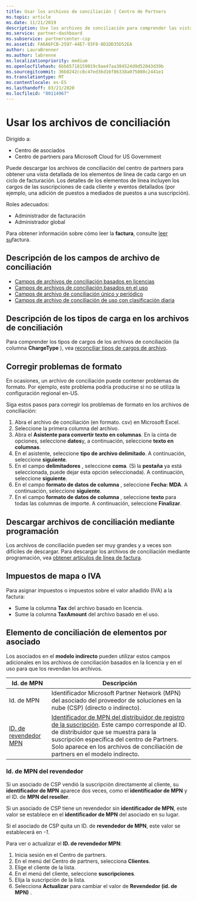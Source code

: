 ```yaml
---
title: Usar los archivos de conciliación | Centro de Partners
ms.topic: article
ms.date: 11/21/2019
description: Use los archivos de conciliación para comprender las vistas detalladas de elementos de línea de los cargos del centro de Partners.
ms.service: partner-dashboard
ms.subservice: partnercenter-csp
ms.assetid: FA6A6FCB-2597-44E7-93F8-8D1DD35D52EA
author: LauraBrenner
ms.author: labrenne
ms.localizationpriority: medium
ms.openlocfilehash: 6bb65718159019c9ae47aa384524d9d52043d39b
ms.sourcegitcommit: 36b8242cc8c47ed36d16f86338a075080c2441e1
ms.translationtype: MT
ms.contentlocale: es-ES
ms.lasthandoff: 03/21/2020
ms.locfileid: "80114967"
---
```

# <a name="use-your-reconciliation-files"></a>Usar los archivos de conciliación

Dirigido a:

- Centro de asociados
- Centro de partners para Microsoft Cloud for US Government

Puede descargar los archivos de conciliación del centro de partners para obtener una vista detallada de los elementos de línea de cada cargo en un ciclo de facturación. Los detalles de los elementos de línea incluyen los cargos de las suscripciones de cada cliente y eventos detallados (por ejemplo, una adición de puestos a mediados de puestos a una suscripción).

Roles adecuados:

- Administrador de facturación
- Administrador global

Para obtener información sobre cómo leer la **factura**, consulte [leer su](read-your-bill.md)factura.

## <a name="understand-reconciliation-file-fields"></a>Descripción de los campos de archivo de conciliación

- [Campos de archivos de conciliación basados en licencias](license-based-recon-files.md)
- [Campos de archivos de conciliación basados en el uso](usage-based-recon-files.md)
- [Campos de archivo de conciliación único y periódico](one-time-recurring-recon-files.md)
- [Campos de archivo de conciliación de uso con clasificación diaria](daily-rated-usage-recon-files.md)

## <a name="understand-charge-types-in-reconciliation-files"></a>Descripción de los tipos de carga en los archivos de conciliación

Para comprender los tipos de cargos de los archivos de conciliación (la columna **ChargeType** ), vea [reconciliar tipos de cargos de archivo](recon-file-charge-types.md).

## <a name="fix-formatting-issues"></a>Corregir problemas de formato

En ocasiones, un archivo de conciliación puede contener problemas de formato. Por ejemplo, este problema podría producirse si no se utiliza la configuración regional en-US.

Siga estos pasos para corregir los problemas de formato en los archivos de conciliación:

1. Abra el archivo de conciliación (en formato. csv) en Microsoft Excel.
2. Seleccione la primera columna del archivo.
3. Abra el **Asistente para convertir texto en columnas**. En la cinta de opciones, seleccione **datos**y, a continuación, seleccione **texto en columnas**.
4. En el asistente, seleccione **tipo de archivo delimitado**. A continuación, seleccione **siguiente**.
5. En el campo **delimitadores** , seleccione **coma**. (Si la **pestaña** ya está seleccionada, puede dejar esta opción seleccionada). A continuación, seleccione **siguiente**.
6. En el campo **formato de datos de columna** , seleccione **Fecha: MDA**. A continuación, seleccione **siguiente**.
7. En el campo **formato de datos de columna** , seleccione **texto** para todas las columnas de importe. A continuación, seleccione **Finalizar**.

## <a name="download-reconciliation-files-programmatically"></a>Descargar archivos de conciliación mediante programación

Los archivos de conciliación pueden ser muy grandes y a veces son difíciles de descargar. Para descargar los archivos de conciliación mediante programación, vea [obtener artículos de línea de factura](https://docs.microsoft.com/partner-center/develop/get-invoiceline-items).

## <a name="map-taxes-or-vat"></a>Impuestos de mapa o IVA

Para asignar impuestos o impuestos sobre el valor añadido (IVA) a la factura:

- Sume la columna **Tax** del archivo basado en licencia.
- Sume la columna **TaxAmount** del archivo basado en el uso.

## <a name="itemize-reconciliation-files-by-partner"></a>Elemento de conciliación de elementos por asociado

Los asociados en el **modelo indirecto** pueden utilizar estos campos adicionales en los archivos de conciliación basados en la licencia y en el uso para que los revendan los archivos.

| Id. de MPN | Descripción |
| ------ | ----------- |
| Id. de MPN | Identificador Microsoft Partner Network (MPN) del asociado del proveedor de soluciones en la nube (CSP) (directo o indirecto). |
| [ID. de revendedor MPN](#reseller-mpn-id) | [Identificador de MPN del distribuidor de registro de la suscripción](#reseller-mpn-id). Este campo corresponde al ID. de distribuidor que se muestra para la suscripción específica del centro de Partners. Solo aparece en los archivos de conciliación de partners en el modelo indirecto. |

### <a name="reseller-mpn-id"></a>Id. de MPN del revendedor

Si un asociado de CSP vendió la suscripción directamente al cliente, su **identificador de MPN** aparece dos veces, como el **identificador de MPN** y el ID. de **MPN del reseller**.

Si un asociado de CSP tiene un revendedor sin **identificador de MPN**, este valor se establece en el **identificador de MPN** del asociado en su lugar.

Si el asociado de CSP quita un ID. de **revendedor de MPN**, este valor se establecerá en *-1*.

Para ver o actualizar el **ID. de revendedor MPN**:

1. Inicia sesión en el Centro de partners.
2. En el menú del Centro de partners, selecciona **Clientes**.
3. Elige el cliente de la lista.
4. En el menú del cliente, seleccione **suscripciones**.
5. Elija la suscripción de la lista.
6. Selecciona **Actualizar** para cambiar el valor de **Revendedor (id. de MPN)** .
